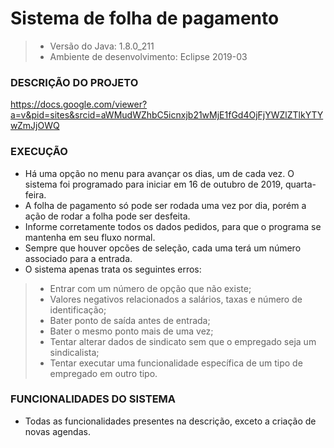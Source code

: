 # Sistema de folha de pagamento

>- Versão do Java: 1.8.0_211
>- Ambiente de desenvolvimento: Eclipse 2019-03

### DESCRIÇÃO DO PROJETO 
 https://docs.google.com/viewer?a=v&pid=sites&srcid=aWMudWZhbC5icnxjb21wMjE1fGd4OjFjYWZlZTlkYTYwZmJjOWQ

### EXECUÇÃO
- Há uma opção no menu para avançar os dias, um de cada vez. O sistema foi programado para iniciar em 16 de outubro de 2019, quarta-feira.
- A folha de pagamento só pode ser rodada uma vez por dia, porém a ação de rodar a folha pode ser desfeita. 
- Informe corretamente todos os dados pedidos, para que o programa se mantenha em seu fluxo normal.
- Sempre que houver opcões de seleção, cada uma terá um número associado para a entrada.
- O sistema apenas trata os seguintes erros:
>- Entrar com um número de opção que não existe;
>- Valores negativos relacionados a salários, taxas e número de identificação;
>- Bater ponto de saída antes de entrada;
>- Bater o mesmo ponto mais de uma vez;
>- Tentar alterar dados de sindicato sem que o empregado seja um sindicalista;
>- Tentar executar uma funcionalidade específica de um tipo de empregado em outro tipo.

### FUNCIONALIDADES DO SISTEMA
- Todas as funcionalidades presentes na descrição, exceto a criação de novas agendas.

